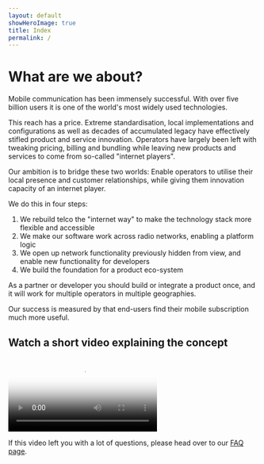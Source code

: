 ```yaml
---
layout: default
showHeroImage: true
title: Index
permalink: /
---
```


# What are we about?

Mobile communication has been immensely successful. With over five billion users it is one of the world's most widely used technologies. 

This reach has a price. Extreme standardisation, local implementations and configurations as well as decades of accumulated legacy have effectively stifled product and service innovation. Operators have largely been left with tweaking pricing, billing and bundling while  leaving new products and services to come from so-called "internet players".

Our ambition is to bridge these two worlds: Enable operators to utilise their local presence and customer relationships, while  giving them innovation capacity of an internet player. 

We do this in four steps: 
1. We rebuild telco the "internet way" to make the technology stack more flexible and accessible
2. We make our software work across radio networks, enabling a platform logic
3. We open up network functionality previously hidden from view, and enable new functionality for developers
4. We build the foundation for a product eco-system

As a partner or developer you should build or integrate a product once, and it will work for multiple operators in multiple geographies.

Our success is measured by that end-users find their mobile subscription much more useful.

## Watch a short video explaining the concept
<div class="video-border">
    <video controls poster="/img/video-poster.jpg">
    <source src="/video/promo.mp4" type="video/mp4">
        Your browser does not support HTML5 video players.
    </video>
</div>

If this video left you with a lot of questions, please head over to our [FAQ page](/faq).
